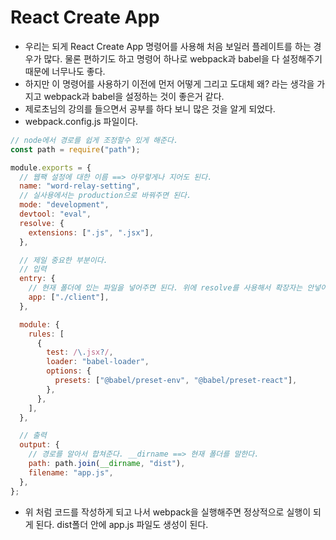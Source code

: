 # React Create App
- 우리는 되게 React Create App 명령어를 사용해 처음 보일러 플레이트를 하는 경우가 많다. 물론 편하기도 하고 명령어 하나로 webpack과 babel을 다 설정해주기 때문에 너무나도 좋다.
- 하지만 이 명령어를 사용하기 이전에 먼저 어떻게 그리고 도대체 왜? 라는 생각을 가지고 webpack과 babel을 설정하는 것이 좋은거 같다.
- 제로초님의 강의를 들으면서 공부를 하다 보니 많은 것을 알게 되었다.
- webpack.config.js 파일이다.
```javaScript
// node에서 경로를 쉽게 조정할수 있게 해준다.
const path = require("path");

module.exports = {
  // 웹팩 설정에 대한 이름 ==> 아무렇게나 지어도 된다.
  name: "word-relay-setting",
  // 실사용에서는 production으로 바꿔주면 된다.
  mode: "development",
  devtool: "eval",
  resolve: {
    extensions: [".js", ".jsx"],
  },

  // 제일 중요한 부분이다.
  // 입력
  entry: {
    // 현재 폴더에 있는 파일을 넣어주면 된다. 위에 resolve를 사용해서 확장자는 안넣어줘도 된다.
    app: ["./client"],
  },

  module: {
    rules: [
      {
        test: /\.jsx?/,
        loader: "babel-loader",
        options: {
          presets: ["@babel/preset-env", "@babel/preset-react"],
        },
      },
    ],
  },

  // 출력
  output: {
    // 경로를 알아서 합쳐준다. __dirname ==> 현재 폴더를 말한다.
    path: path.join(__dirname, "dist"),
    filename: "app.js",
  },
};
```
- 위 처럼 코드를 작성하게 되고 나서 webpack을 실행해주면 정상적으로 실행이 되게 된다. dist폴더 안에 app.js 파일도 생성이 된다. 
